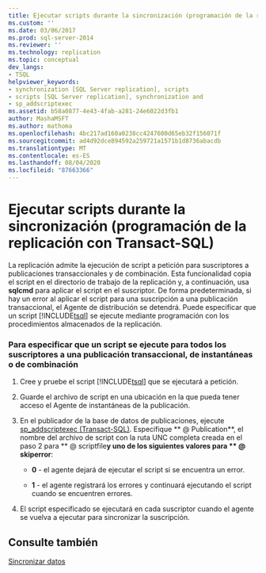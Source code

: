 ```yaml
---
title: Ejecutar scripts durante la sincronización (programación de la replicación con Transact-SQL) | Microsoft Docs
ms.custom: ''
ms.date: 03/06/2017
ms.prod: sql-server-2014
ms.reviewer: ''
ms.technology: replication
ms.topic: conceptual
dev_langs:
- TSQL
helpviewer_keywords:
- synchronization [SQL Server replication], scripts
- scripts [SQL Server replication], synchronization and
- sp_addscriptexec
ms.assetid: b58a0877-4e43-4fab-a281-24e6022d3fb1
author: MashaMSFT
ms.author: mathoma
ms.openlocfilehash: 4bc217ad160a0238cc4247600d65eb32f156071f
ms.sourcegitcommit: ad4d92dce894592a259721a1571b1d8736abacdb
ms.translationtype: MT
ms.contentlocale: es-ES
ms.lasthandoff: 08/04/2020
ms.locfileid: "87663366"
---
```

# <a name="execute-scripts-during-synchronization-replication-transact-sql-programming"></a>Ejecutar scripts durante la sincronización (programación de la replicación con Transact-SQL)
  La replicación admite la ejecución de script a petición para suscriptores a publicaciones transaccionales y de combinación. Esta funcionalidad copia el script en el directorio de trabajo de la replicación y, a continuación, usa **sqlcmd** para aplicar el script en el suscriptor. De forma predeterminada, si hay un error al aplicar el script para una suscripción a una publicación transaccional, el Agente de distribución se detendrá. Puede especificar que un script [!INCLUDE[tsql](../../includes/tsql-md.md)] se ejecute mediante programación con los procedimientos almacenados de la replicación.  
  
### <a name="to-specify-a-script-to-run-for-all-subscribers-to-a-snapshot-transactional-or-merge-publication"></a>Para especificar que un script se ejecute para todos los suscriptores a una publicación transaccional, de instantáneas o de combinación  
  
1.  Cree y pruebe el script [!INCLUDE[tsql](../../includes/tsql-md.md)] que se ejecutará a petición.  
  
2.  Guarde el archivo de script en una ubicación en la que pueda tener acceso el Agente de instantáneas de la publicación.  
  
3.  En el publicador de la base de datos de publicaciones, ejecute [sp_addscriptexec &#40;Transact-SQL&#41;](/sql/relational-databases/system-stored-procedures/sp-addscriptexec-transact-sql). Especifique ** \@ Publication**, el nombre del archivo de script con la ruta UNC completa creada en el paso 2 para ** \@ scriptfile**y uno de los siguientes valores para ** \@ skiperror**:  
  
    -   **0** - el agente dejará de ejecutar el script si se encuentra un error.  
  
    -   **1** - el agente registrará los errores y continuará ejecutando el script cuando se encuentren errores.  
  
4.  El script especificado se ejecutará en cada suscriptor cuando el agente se vuelva a ejecutar para sincronizar la suscripción.  
  
## <a name="see-also"></a>Consulte también  
 [Sincronizar datos](synchronize-data.md)  
  
  
